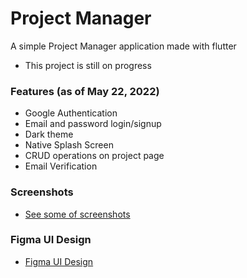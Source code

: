 # Project Manager

A simple Project Manager application made with flutter
   - This project is still on progress

### Features (as of May 22, 2022)
  - Google Authentication
  - Email and password login/signup
  - Dark theme
  - Native Splash Screen
  - CRUD operations on project page
  - Email Verification

### Screenshots
  - [See some of screenshots](https://drive.google.com/drive/folders/13Xs3t16x0Sit9mfa51ct9EwI1GbTcPH8?usp=sharing)

### Figma UI Design
 - [Figma UI Design](https://www.figma.com/proto/dzkU3bEdGYGnMdnuDtooMk/todoapp?node-id=0%3A1&scaling=scale-down&page-id=0%3A1&starting-point-node-id=2%3A2)

 



